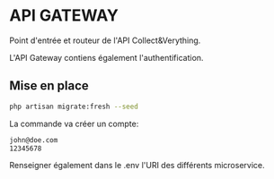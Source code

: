 # API GATEWAY
Point d'entrée et routeur de l'API Collect&Verything.

L'API Gateway contiens également l'authentification.

## Mise en place

```bash
php artisan migrate:fresh --seed
```

La commande va créer un compte:
```bash
john@doe.com
12345678
```
Renseigner également dans le .env l'URI des différents microservice.
